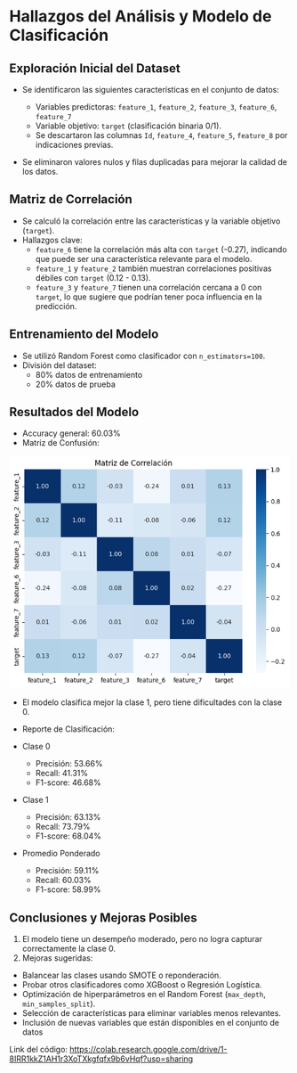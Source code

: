 # Hallazgos del Análisis y Modelo de Clasificación

## Exploración Inicial del Dataset
- Se identificaron las siguientes características en el conjunto de datos:
  - Variables predictoras: `feature_1`, `feature_2`, `feature_3`, `feature_6`, `feature_7`
  - Variable objetivo: `target` (clasificación binaria 0/1).
  - Se descartaron las columnas `Id`, `feature_4`, `feature_5`, `feature_8` por indicaciones previas.

- Se eliminaron valores nulos y filas duplicadas para mejorar la calidad de los datos.

## Matriz de Correlación
- Se calculó la correlación entre las características y la variable objetivo (`target`).
- Hallazgos clave:
  - `feature_6` tiene la correlación más alta con `target` (-0.27), indicando que puede ser una característica relevante para el modelo.
  - `feature_1` y `feature_2` también muestran correlaciones positivas débiles con `target` (0.12 - 0.13).
  - `feature_3` y `feature_7` tienen una correlación cercana a 0 con `target`, lo que sugiere que podrían tener poca influencia en la predicción.

## Entrenamiento del Modelo
- Se utilizó Random Forest como clasificador con `n_estimators=100`.
- División del dataset:
  - 80% datos de entrenamiento
  - 20% datos de prueba

## Resultados del Modelo
- Accuracy general: 60.03%
- Matriz de Confusión:

![alt text](image.png)
- El modelo clasifica mejor la clase 1, pero tiene dificultades con la clase 0.

- Reporte de Clasificación:
- Clase 0
  - Precisión: 53.66%
  - Recall: 41.31%
  - F1-score: 46.68%

- Clase 1
  - Precisión: 63.13%
  - Recall: 73.79%
  - F1-score: 68.04%

- Promedio Ponderado
  - Precisión: 59.11%
  - Recall: 60.03%
  - F1-score: 58.99%

## Conclusiones y Mejoras Posibles
1. El modelo tiene un desempeño moderado, pero no logra capturar correctamente la clase 0.
2. Mejoras sugeridas:
 - Balancear las clases usando SMOTE o reponderación.
 - Probar otros clasificadores como XGBoost o Regresión Logística.
 - Optimización de hiperparámetros en el Random Forest (`max_depth`, `min_samples_split`).
 - Selección de características para eliminar variables menos relevantes.
 - Inclusión de nuevas variables que están disponibles en el conjunto de datos

 Link del código: https://colab.research.google.com/drive/1-8IRR1kkZ1AH1r3XoTXkgfqfx9b6vHqf?usp=sharing
